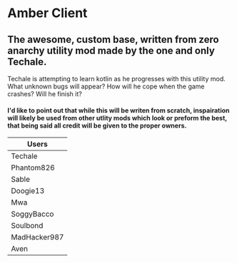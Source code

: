 # Amber Client
## The awesome, custom base, written from zero anarchy utility mod made by the one and only Techale.
Techale is attempting to learn kotlin as he progresses with this utility mod. What unknown bugs will appear? How will he cope when the game crashes? Will he finish it?
#### I'd like to point out that while this will be writen from scratch, inspairation will likely be used from other utlity mods which look or preform the best, that being said all credit will be given to the proper owners.

| Users |
|-------|
| Techale |
| Phantom826 |
| Sable |
| Doogie13 |
| Mwa |
| SoggyBacco |
| Soulbond |
| MadHacker987 |
| Aven |

